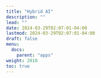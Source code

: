 ```yaml
---
title: "Hybrid AI"
description: ""
lead: ""
date: 2024-03-29T02:07:01-04:00
lastmod: 2024-03-29T02:07:01-04:00
draft: false
menu: 
  docs:
    parent: "apps"
weight: 2010
toc: true
---
```



